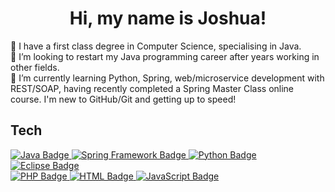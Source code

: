 <html>
  <body>
    <h1 align = "center">
      Hi, my name is Joshua!
    </h1>
    👋 I have a first class degree in Computer Science, specialising in Java.
    <br>
    👀 I’m looking to restart my Java programming career after years working in other fields.
    <br>
    🌱 I’m currently learning Python, Spring, web/microservice development with REST/SOAP, having recently completed a Spring Master Class online course. I'm new to GitHub/Git and getting up to speed!
  <body>
<html>

## Tech
<div id="badges">
  <a href="https://www.java.com/en/">
    <img src="https://img.shields.io/badge/java-red?logo=java&logoColor=white" alt="Java Badge"/>
  </a>
  <a href="https://spring.io/">
    <img src="https://img.shields.io/badge/spring-green?logo=spring&logoColor=white" alt="Spring Framework Badge"/>
  </a>
  <a href="https://www.python.org/">
    <img src="https://img.shields.io/badge/python-blue?logo=python&logoColor=white" alt="Python Badge"/>
  </a>
  <a href="https://www.eclipse.org/ide/">
    <img src="https://img.shields.io/badge/eclipse-purple?logo=eclipse&logoColor=white" alt="Eclipse Badge"/>
  </a>
  
  <br>
  
  <a href="https://www.php.net/">
    <img src="https://img.shields.io/badge/php-lavender?logo=php&logoColor=white" alt="PHP Badge"/>
  </a>
  <a href="https://whatwg.org/">
    <img src="https://img.shields.io/badge/html5-orange?logo=html5&logoColor=white" alt="HTML Badge"/>
  </a>
  <a href="https://www.javascript.com/">
    <img src="https://img.shields.io/badge/javascript-yellow?logo=javascript&logoColor=white" alt="JavaScript Badge"/>
  </a>
</div>

<!--- - 💞️ I’m looking to collaborate on 
- 📫 How to reach me : woodyatt.joshua@gmail.com --->

<!---
tigjaw/tigjaw is a ✨ special ✨ repository because its `README.md` (this file) appears on your GitHub profile.
You can click the Preview link to take a look at your changes.
--->
